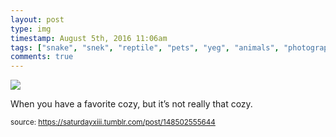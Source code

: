 ```yaml
---
layout: post
type: img
timestamp: August 5th, 2016 11:06am
tags: ["snake", "snek", "reptile", "pets", "yeg", "animals", "photography"]
comments: true
---
```

<img src="https://saturdayxiii.github.io/media/148502555644.jpg"/>

When you have a favorite cozy, but it’s not really that cozy.
 
  
<small>source: https://saturdayxiii.tumblr.com/post/148502555644</small>